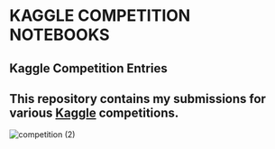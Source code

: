 # KAGGLE COMPETITION NOTEBOOKS
## Kaggle Competition Entries 
## This repository contains my submissions for various [Kaggle](https://www.kaggle.com/serkanp) competitions. 
![competition (2)](https://user-images.githubusercontent.com/92849974/218936949-4d95b9d1-1eff-4d6d-ac00-c4e49ccd068a.png)
